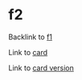 # f2

Backlink to [f1](./f1.md)

Link to [card](./f1.md#card)

Link to [card version](./f1.md#card-version)
